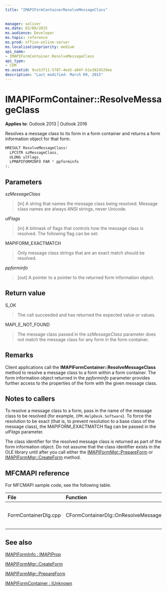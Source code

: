 ```yaml
---
title: "IMAPIFormContainerResolveMessageClass"
 
 
manager: soliver
ms.date: 03/09/2015
ms.audience: Developer
ms.topic: reference
ms.prod: office-online-server
ms.localizationpriority: medium
api_name:
- IMAPIFormContainer.ResolveMessageClass
api_type:
- COM
ms.assetid: 9ce13f11-5787-4ea5-a84f-b1e3824529ee
description: "Last modified: March 09, 2015"
---
```


# IMAPIFormContainer::ResolveMessageClass

  
  
**Applies to**: Outlook 2013 | Outlook 2016 
  
Resolves a message class to its form in a form container and returns a form information object for that form.
  
```cpp
HRESULT ResolveMessageClass(
  LPCSTR szMessageClass,
  ULONG ulFlags,
  LPMAPIFORMINFO FAR * ppforminfo
);
```

## Parameters

 _szMessageClass_
  
> [in] A string that names the message class being resolved. Message class names are always ANSI strings, never Unicode.
    
 _ulFlags_
  
> [in] A bitmask of flags that controls how the message class is resolved. The following flag can be set:
    
MAPIFORM_EXACTMATCH 
  
> Only message class strings that are an exact match should be resolved.
    
 _ppforminfo_
  
> [out] A pointer to a pointer to the returned form information object.
    
## Return value

S_OK 
  
> The call succeeded and has returned the expected value or values.
    
MAPI_E_NOT_FOUND 
  
> The message class passed in the _szMessageClass_ parameter does not match the message class for any form in the form container. 
    
## Remarks

Client applications call the **IMAPIFormContainer::ResolveMessageClass** method to resolve a message class to a form within a form container. The form information object returned in the _ppforminfo_ parameter provides further access to the properties of the form with the given message class. 
  
## Notes to callers

To resolve a message class to a form, pass in the name of the message class to be resolved (for example,  `IPM.HelpDesk.Software`). To force the resolution to be exact (that is, to prevent resolution to a base class of the message class), the MAPIFORM_EXACTMATCH flag can be passed in the _ulFlags_ parameter. 
  
The class identifier for the resolved message class is returned as part of the form information object. Do not assume that the class identifier exists in the OLE library until after you call either the [IMAPIFormMgr::PrepareForm](imapiformmgr-prepareform.md) or [IMAPIFormMgr::CreateForm](imapiformmgr-createform.md) method. 
  
## MFCMAPI reference

For MFCMAPI sample code, see the following table.
  
|**File**|**Function**|**Comment**|
|:-----|:-----|:-----|
|FormContainerDlg.cpp  <br/> |CFormContainerDlg::OnResolveMessageClass  <br/> |MFCMAPI uses the **IMAPIFormContainer::ResolveMessageClass** method to locate a form that is associated with a message class.  <br/> |
   
## See also



[IMAPIFormInfo : IMAPIProp](imapiforminfoimapiprop.md)
  
[IMAPIFormMgr::CreateForm](imapiformmgr-createform.md)
  
[IMAPIFormMgr::PrepareForm](imapiformmgr-prepareform.md)
  
[IMAPIFormContainer : IUnknown](imapiformcontaineriunknown.md)

